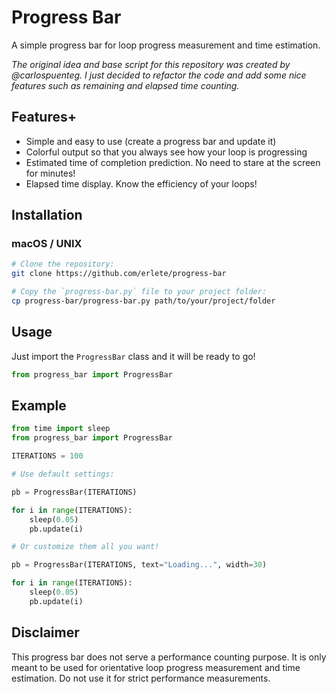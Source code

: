 # Progress Bar

A simple progress bar for loop progress measurement and time estimation.

_The original idea and base script for this repository was created by @carlospuenteg. I just decided to refactor the code and add some nice features such as remaining and elapsed time counting._

## Features+

* Simple and easy to use (create a progress bar and update it)
* Colorful output so that you always see how your loop is progressing
* Estimated time of completion prediction. No need to stare at the screen for minutes!
* Elapsed time display. Know the efficiency of your loops!

## Installation

### macOS / UNIX

```bash
# Clone the repository:
git clone https://github.com/erlete/progress-bar

# Copy the `progress-bar.py` file to your project folder:
cp progress-bar/progress-bar.py path/to/your/project/folder
```

## Usage

Just import the `ProgressBar` class and it will be ready to go!

```python
from progress_bar import ProgressBar
```

## Example

```python
from time import sleep
from progress_bar import ProgressBar

ITERATIONS = 100

# Use default settings:

pb = ProgressBar(ITERATIONS)

for i in range(ITERATIONS):
    sleep(0.05)
    pb.update(i)

# Or customize them all you want!

pb = ProgressBar(ITERATIONS, text="Loading...", width=30)

for i in range(ITERATIONS):
    sleep(0.05)
    pb.update(i)
```

## Disclaimer

This progress bar does not serve a performance counting purpose. It is only meant to be used for orientative loop progress measurement and time estimation. Do not use it for strict performance measurements.
